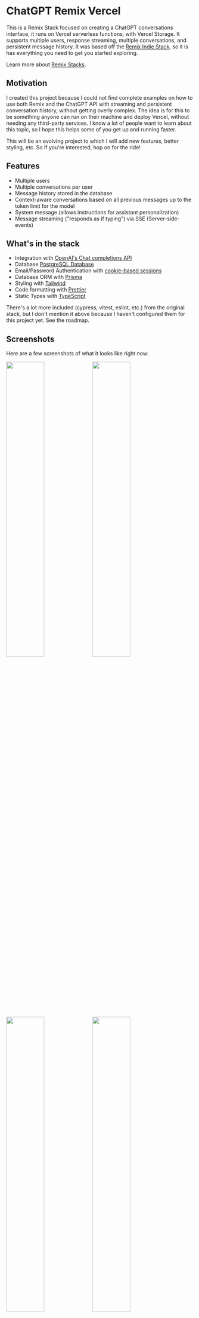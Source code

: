 # ChatGPT Remix Vercel

This is a Remix Stack focused on creating a ChatGPT conversations interface, it runs on Vercel serverless functions, with Vercel Storage. It supports multiple users, response streaming, multiple conversations, and persistent message history. It was based off the [Remix Indie Stack](https://github.com/remix-run/indie-stack), so it is has everything you need to get you started exploring.

Learn more about [Remix Stacks](https://remix.run/stacks).

## Motivation

I created this project because I could not find complete examples on how to use both Remix and the ChatGPT API with streaming and persistent conversation history, without getting overly complex. The idea is for this to be something anyone can run on their machine and deploy Vercel, without needing any third-party services. I know a lot of people want to learn about this topic, so I hope this helps some of you get up and running faster.

This will be an evolving project to which I will add new features, better styling, etc. So if you're interested, hop on for the ride!

## Features

- Multiple users
- Multiple conversations per user
- Message history stored in the database
- Context-aware conversations based on all previous messages up to the token limit for the model
- System message (allows instructions for assistant personalization)
- Message streaming ("responds as if typing") via SSE (Server-side-events)

## What's in the stack

- Integration with [OpenAI's Chat completions API](https://platform.openai.com/docs/guides/chat)
- Database [PostgreSQL Database](https://www.postgresql.org/)
- Email/Password Authentication with [cookie-based sessions](https://remix.run/utils/sessions#md-createcookiesessionstorage)
- Database ORM with [Prisma](https://prisma.io)
- Styling with [Tailwind](https://tailwindcss.com/)
- Code formatting with [Prettier](https://prettier.io)
- Static Types with [TypeScript](https://typescriptlang.org)

There's a lot more included (cypress, vitest, eslint, etc.) from the original stack, but I don't mention it above because I haven't configured them for this project yet. See the roadmap.

## Screenshots

Here are a few screenshots of what it looks like right now:

<p float="left">
  <img src="https://perezcarreno.com/wp-content/uploads/2023/03/chatgpt-remix-1.png" width="45%" />
  <img src="https://perezcarreno.com/wp-content/uploads/2023/03/chatgpt-remix-2.png" width="45%" />
  <img src="https://perezcarreno.com/wp-content/uploads/2023/03/chatgpt-remix-3.png" width="45%" />
  <img src="https://perezcarreno.com/wp-content/uploads/2023/03/chatgpt-remix-4.png" width="45%" />
</p>

## Development

- Get a free API key at [OpenAI](https://platform.openai.com/account/api-keys)

- Install dependencies

  ```sh
  npm install
  ```

- Initialize the project

  ```sh
  npx remix init
  ```

  - Initialize git and push to a new Github repository (or create a fork)

  - Create a new Vercel project by importing your new repository.

  - Go to the Storage tab in your Vercel project, and add PostgreSQL Storage (new feature).

  - Copy .env.example to .env and change the SESSION_SECRET to something different, add your own OpenAI API Key, and add your new environment variables from your Vercel project.

  ```sh
  SESSION_SECRET="super-duper-s3cret"
  OPENAI_API_KEY=sk-XXXXXXXXXXXXXXXXXXXX
  POSTGRES_URL="XXXXXX"
  POSTGRES_URL_NON_POOLING="XXXXXX"
  POSTGRES_PRISMA_URL_NO_TIMEOUT="XXXXXX"
  POSTGRES_USER="XXXXXX"
  POSTGRES_HOST="XXXXXX"
  POSTGRES_PASSWORD="XXXXXX"
  POSTGRES_DATABASE="XXXXXX"
  ```

- Initial setup:

  ```sh
  npm run setup
  ```

- Start dev server:

  ```sh
  npm run dev
  ```

This starts your app in development mode, rebuilding assets on file changes.

The database seed script creates a new user with some data you can use to get started:

- Email: `test@account.com`
- Password: `1q2w3e4r`

### Relevant code:

This is a basic implementation of a ChatGPT conversations interface, but it's a good example of how you can build a full stack app with Prisma and Remix. The main functionality is creating users, logging in and out, and creating and deleting conversations that interact with the ChatGPT API. You can change the system message to have it follow your desired personality.

- creating users, and logging in and out [./app/models/user.server.ts](./app/models/user.server.ts)
- user sessions, and verifying them [./app/session.server.ts](./app/session.server.ts)
- creating, and deleting conversations [./app/models/conversation.server.ts](./app/models/conversation.server.ts)
- creating, and deleting messages [./app/models/message.server.ts](./app/models/message.server.ts)
- show messages inside a conversation and create new messages [./app/conversations/conversationId.tsx](./app/conversations/conversationId.tsx)
- interact with the ChatGPT API [./app/routes/completion.tsx](./app/routes/completion.tsx)

## Deployment

- Push to your main Github branch. Vercel should deploy automatically.

## Roadmap

- [x] Integrate streaming responses from the ChatGPT API
- [x] Keep persistent message history for each user and conversation in the database
- [x] Support for Vercel PostgreSQL Storage
- [ ] Step-by-step README
- [ ] Styling enhancements
- [ ] Mobile drawer sidebar
- [ ] Support for GPT4
- [ ] Authentication via Clerk
- [ ] System message UI
- [ ] Support for embeddings
- [ ] Support for other authentication methods
- [ ] Include unit tests

### Type Checking

This project uses TypeScript. It's recommended to get TypeScript set up for your editor to get a really great in-editor experience with type checking and auto-complete. To run type checking across the whole project, run `npm run typecheck`.

### Formatting

We use [Prettier](https://prettier.io/) for auto-formatting in this project. It's recommended to install an editor plugin (like the [VSCode Prettier plugin](https://marketplace.visualstudio.com/items?itemName=esbenp.prettier-vscode)) to get auto-formatting on save. There's also a `npm run format` script you can run to format all files in the project.

## License

Distributed under the MIT License. See `LICENSE.txt` for more information.

## Contact

Armando J. Perez-Carreno - [@perezcarreno](https://twitter.com/perezcarreno)

Project Link: [https://github.com/perezcarreno/chatgpt-remix](https://github.com/perezcarreno/chatgpt-remix)

## Acknowledgments

A huge shoutout to these wonderful people and teams, without which none of this could be possible.

- [Remix](https://github.com/remix-run)
- [OpenAI](https://github.com/openai)
- [Vercel](https://vercel.com)
- [Joel (waylaidwanderer)](https://github.com/waylaidwanderer/node-chatgpt-api)
- [Travis Fischer](https://github.com/transitive-bullshit)
- [Sergio Xalambri](https://github.com/sergiodxa)
